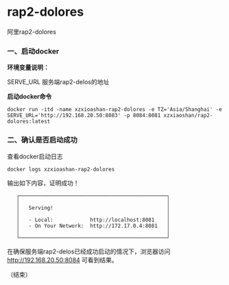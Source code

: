 # rap2-dolores

阿里rap2-dolores

### 一、启动docker

**环境变量说明：**

SERVE_URL 服务端rap2-delos的地址

**启动docker命令**
```
docker run -itd -name xzxioashan-rap2-dolores -e TZ='Asia/Shanghai' -e SERVE_URL='http://192.168.20.50:8083' -p 8084:8081 xzxiaoshan/rap2-dolores:latest 
```

### 二、确认是否启动成功

查看docker启动日志
```
docker logs xzxioashan-rap2-dolores
```
输出如下内容，证明成功！
```
   ┌────────────────────────────────────────────────┐
   │                                                │
   │   Serving!                                     │
   │                                                │
   │   - Local:            http://localhost:8081    │
   │   - On Your Network:  http://172.17.0.4:8081   │
   │                                                │
   └────────────────────────────────────────────────┘
```
在确保服务端rap2-delos已经成功启动的情况下，浏览器访问 http://192.168.20.50:8084 可看到结果。

（结束）




